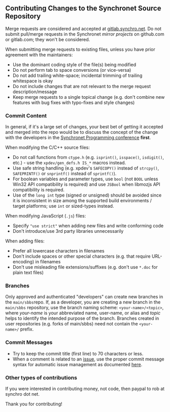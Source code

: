 ## Contributing Changes to the Synchronet Source Repository

Merge requests are considered and accepted at [gitlab.synchro.net](https://gitlab.synchro.net).
Do not submit pull/merge requests in the Synchronet *mirror projects* on github.com or gitlab.com; they won't be considered.

When submitting merge requests to existing files, unless you have prior agreement with the maintainers:
* Use the dominant coding style of the file(s) being modified
* Do not perform tab to space conversions (or vice-versa)
* Do not add trailing white-space; incidental trimming of trailing whitespace is okay
* Do not include changes that are not relevant to the merge request description/message
* Keep merge requests to a single topical change (e.g. don't combine new features with bug fixes with typo-fixes and style changes)

### Commit Content
In general, if it's a large set of changes, your best bet of getting it accepted and merged into the repo would be to discuss the concept of the change with the developers in the [Synchronet Programming conference](http://web.synchro.net/?page=001-forum.ssjs&sub=syncprog) **first**.

When modifying the C/C++ source files:
* Do not call functions from `ctype.h` (e.g. `isprint()`, `isspace()`, `isdigit()`, etc.) - use the `xpdev/gen_defs.h IS_*` macros instead.
* Use safe string handling (e.g. xpdev's `SAFECOPY()` instead of `strcpy()`, `SAFEPRINTF()` or `snprintf()` instead of `sprintf()`).
* For boolean variables and parameter types, use `bool` (not `BOOL` unless Win32 API compatibility is required) and use `JSBool` when libmozjs API compatibility is required.
* Use of the `long int` type (signed or unsigned) should be avoided since it is inconsistent in size among the supported build environments / target platforms; use `int` or sized-types instead.

When modifying JavaScript (`.js`) files:
* Specify `"use strict"` when adding new files and write conforming code
* Don't introduce/use 3rd party libraries unnecessarily

When adding files:
* Prefer all lowercase characters in filenames
* Don't include spaces or other special characters (e.g. that require URL-encoding) in filenames
* Don't use misleading file extensions/suffixes (e.g. don't use `*.doc` for plain text files)

### Branches
Only approved and authenticated "developers" can create new branches in the `main/sbbs`repo. If, as a developer, you are creating a new branch in the `main/sbbs` repository, use the branch naming scheme: `<your-name>/<topic>`, where *your-name* is your abbreviated name, user-name, or alias and *topic* helps to identify the intended purpose of the branch. Branches created in user repositories (e.g. forks of main/sbbs) need not contain the `<your-name>/` prefix.

### Commit Messages
* Try to keep the commit title (first line) to 70 characters or less.
* When a comment is related to an [issue](https://gitlab.synchro.net/main/sbbs/-/issues), use the proper commit message syntax for automatic issue management as documented [here](https://docs.gitlab.com/ce/user/project/issues/managing_issues.html#closing-issues-automatically).

### Other types of contributions
If you were interested in contributing money, not code, then paypal to rob at synchro dot net.

Thank you for contributing!
